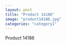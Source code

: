 ```yaml
---
layout: post
title: "Product 14186"
image: "product14186.jpg"
categories: "category1"
---
```

Product 14186
